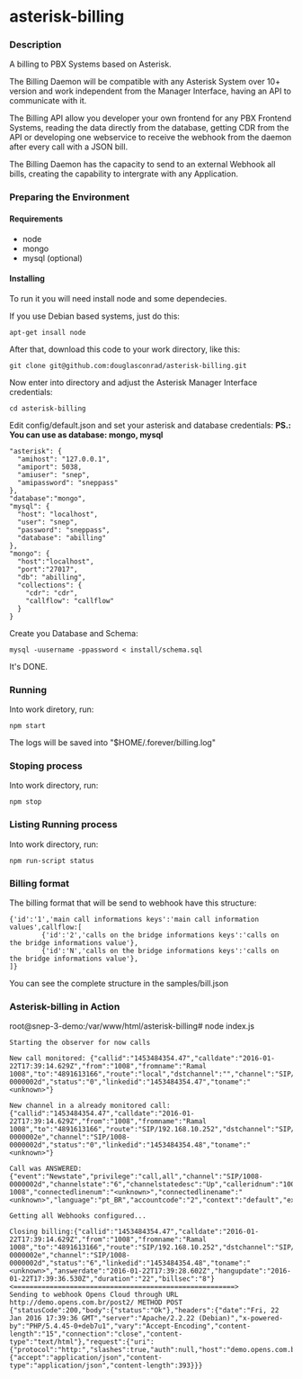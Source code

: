 # asterisk-billing

### Description ###
A billing to PBX Systems based on Asterisk.

The Billing Daemon will be compatible with any Asterisk System over 10+ version and work independent from the Manager Interface, having an API to communicate with it.

The Billing API allow you developer your own frontend for any PBX Frontend Systems, reading the data directly from the database, getting CDR from the API or developing one webservice to receive the webhook from the daemon after every call with a JSON bill.

The Billing Daemon has the capacity to send to an external Webhook all bills, creating the capability to intergrate with any Application.


### Preparing the Environment ###

#### Requirements ####

- node
- mongo
- mysql (optional)

#### Installing ####
To run it you will need install node and some dependecies.

If you use Debian based systems, just do this:
```
apt-get insall node
```

After that, download this code to your work directory, like this:
```
git clone git@github.com:douglasconrad/asterisk-billing.git
```

Now enter into directory and adjust the Asterisk Manager Interface credentials:
```
cd asterisk-billing
```

Edit config/default.json and set your asterisk and database credentials:
**PS.: You can use as database: mongo, mysql**
```
"asterisk": {
  "amihost": "127.0.0.1",
  "amiport": 5038,
  "amiuser": "snep",
  "amipassword": "sneppass"
},
"database":"mongo",
"mysql": {
  "host": "localhost",
  "user": "snep",
  "password": "sneppass",
  "database": "abilling"
},
"mongo": {
  "host":"localhost",
  "port":"27017",
  "db": "abilling",
  "collections": {
    "cdr": "cdr",
    "callflow": "callflow"
  }
}
```


Create you Database and Schema:
```
mysql -uusername -ppassword < install/schema.sql
```

It's DONE.

### Running ###

Into work diretory, run:
```
npm start
```

The logs will be saved into "$HOME/.forever/billing.log"

### Stoping process ###

Into work directory, run:
```
npm stop
```

### Listing Running process ###

Into work directory, run:
```
npm run-script status
```

### Billing format ###

The billing format that will be send to webhook have this structure:
```
{'id':'1','main call informations keys':'main call information values',callflow:[
        {'id':'2','calls on the bridge informations keys':'calls on the bridge informations value'},
        {'id':'N','calls on the bridge informations keys':'calls on the bridge informations value'},
]}
```

You can see the complete structure in the samples/bill.json

### Asterisk-billing in Action ###

root@snep-3-demo:/var/www/html/asterisk-billing# node index.js

```
Starting the observer for now calls

New call monitored: {"callid":"1453484354.47","calldate":"2016-01-22T17:39:14.629Z","from":"1008","fromname":"Ramal 1008","to":"4891613166","route":"local","dstchannel":"","channel":"SIP/1008-0000002d","status":"0","linkedid":"1453484354.47","toname":"<unknown>"}

New channel in a already monitored call: {"callid":"1453484354.47","calldate":"2016-01-22T17:39:14.629Z","from":"1008","fromname":"Ramal 1008","to":"4891613166","route":"SIP/192.168.10.252","dstchannel":"SIP/192.168.10.252-0000002e","channel":"SIP/1008-0000002d","status":"0","linkedid":"1453484354.48","toname":"<unknown>"}

Call was ANSWERED: {"event":"Newstate","privilege":"call,all","channel":"SIP/1008-0000002d","channelstate":"6","channelstatedesc":"Up","calleridnum":"1008","calleridname":"Ramal 1008","connectedlinenum":"<unknown>","connectedlinename":"<unknown>","language":"pt_BR","accountcode":"2","context":"default","exten":"4891613166","priority":"9","uniqueid":"1453484354.47","linkedid":"1453484354.47"}

Getting all Webhooks configured...

Closing billing:{"callid":"1453484354.47","calldate":"2016-01-22T17:39:14.629Z","from":"1008","fromname":"Ramal 1008","to":"4891613166","route":"SIP/192.168.10.252","dstchannel":"SIP/192.168.10.252-0000002e","channel":"SIP/1008-0000002d","status":"6","linkedid":"1453484354.48","toname":"<unknown>","answerdate":"2016-01-22T17:39:28.602Z","hangupdate":"2016-01-22T17:39:36.530Z","duration":"22","billsec":"8"}
<=======================================================>
Sending to webhook Opens Cloud through URL http://demo.opens.com.br/post2/ METHOD POST
{"statusCode":200,"body":{"status":"Ok"},"headers":{"date":"Fri, 22 Jan 2016 17:39:36 GMT","server":"Apache/2.2.22 (Debian)","x-powered-by":"PHP/5.4.45-0+deb7u1","vary":"Accept-Encoding","content-length":"15","connection":"close","content-type":"text/html"},"request":{"uri":{"protocol":"http:","slashes":true,"auth":null,"host":"demo.opens.com.br","port":80,"hostname":"demo.opens.com.br","hash":null,"search":null,"query":null,"pathname":"/post2/","path":"/post2/","href":"http://demo.opens.com.br/post2/"},"method":"POST","headers":{"accept":"application/json","content-type":"application/json","content-length":393}}}
```
